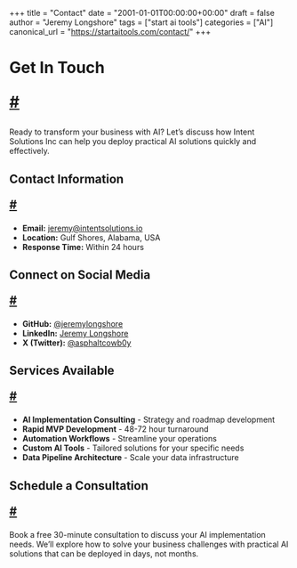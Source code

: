 +++
title = "Contact"
date = "2001-01-01T00:00:00+00:00"
draft = false
author = "Jeremy Longshore"
tags = ["start ai tools"]
categories = ["AI"]
canonical_url = "https://startaitools.com/contact/"
+++

<h1 id="get-in-touch">
 Get In Touch
 
 <a class="anchor" href="#get-in-touch">#</a>
</h1>
<p>Ready to transform your business with AI? Let’s discuss how Intent Solutions Inc can help you deploy practical AI solutions quickly and effectively.</p>
<h2 id="contact-information">
 Contact Information
 
 <a class="anchor" href="#contact-information">#</a>
</h2>
<ul>
<li><strong>Email:</strong> <a href="https://startaitools.com/">jeremy@intentsolutions.io</a></li>
<li><strong>Location:</strong> Gulf Shores, Alabama, USA</li>
<li><strong>Response Time:</strong> Within 24 hours</li>
</ul>
<h2 id="connect-on-social-media">
 Connect on Social Media
 
 <a class="anchor" href="#connect-on-social-media">#</a>
</h2>
<ul>
<li><strong>GitHub:</strong> <a href="https://github.com/jeremylongshore">@jeremylongshore</a></li>
<li><strong>LinkedIn:</strong> <a href="https://linkedin.com/in/jeremylongshore">Jeremy Longshore</a></li>
<li><strong>X (Twitter):</strong> <a href="https://x.com/asphaltcowb0y">@asphaltcowb0y</a></li>
</ul>
<h2 id="services-available">
 Services Available
 
 <a class="anchor" href="#services-available">#</a>
</h2>
<ul>
<li><strong>AI Implementation Consulting</strong> - Strategy and roadmap development</li>
<li><strong>Rapid MVP Development</strong> - 48-72 hour turnaround</li>
<li><strong>Automation Workflows</strong> - Streamline your operations</li>
<li><strong>Custom AI Tools</strong> - Tailored solutions for your specific needs</li>
<li><strong>Data Pipeline Architecture</strong> - Scale your data infrastructure</li>
</ul>
<h2 id="schedule-a-consultation">
 Schedule a Consultation
 
 <a class="anchor" href="#schedule-a-consultation">#</a>
</h2>
<p>Book a free 30-minute consultation to discuss your AI implementation needs. We’ll explore how to solve your business challenges with practical AI solutions that can be deployed in days, not months.</p>
